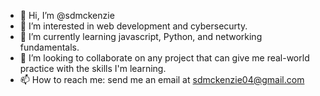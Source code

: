 - 👋 Hi, I’m @sdmckenzie
- 👀 I’m interested in web development and cybersecurty.
- 🌱 I’m currently learning javascript, Python, and networking fundamentals.
- 💞️ I’m looking to collaborate on any project that can give me real-world practice with the skills I'm learning.
- 📫 How to reach me: send me an email at sdmckenzie04@gmail.com

<!---
sdmckenzie/sdmckenzie is a ✨ special ✨ repository because its `README.md` (this file) appears on your GitHub profile.
You can click the Preview link to take a look at your changes.
--->
